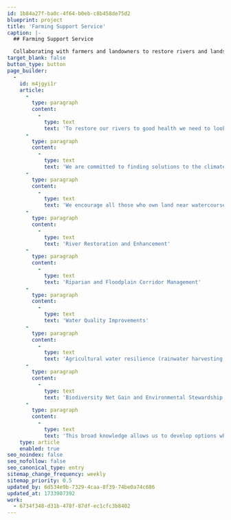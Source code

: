 ```yaml
---
id: 1b84a27f-ba0c-4f64-b0eb-c8b458de75d2
blueprint: project
title: 'Farming Support Service'
caption: |-
  ## Farming Support Service

  Collaborating with farmers and landowners to restore rivers and landscapes, balancing thriving agriculture with healthy water environments.
target_blank: false
button_type: button
page_builder:
  -
    id: m4jgyi1r
    article:
      -
        type: paragraph
        content:
          -
            type: text
            text: 'To restore our rivers to good health we need to look beyond the river itself and work across the surrounding landscape. Our approach to this is to collaborate with farmers and landowners to create the most appropriate and viable enhancements possible, from small scale interventions to large scale wetlands, the control of Invasive Non-Native Species (INNS), re-wiggling river channels, and establishing functional buffer strips. We do not believe that it is a choice between healthy environments or food production, but that sensitive and considered landscape enhancements can deliver both.'
      -
        type: paragraph
        content:
          -
            type: text
            text: 'We are committed to finding solutions to the climate and ecological crises affecting our water environments in a way which works for those who own and/orbmanage the land for agriculture. Our experience has shown that these two critical components of our landscape (farming and functional habitats) should not be considered as separate entities but as one ambition to have a thriving agricultural sector alongside high quality, and clean, rivers and wetlands. '
      -
        type: paragraph
        content:
          -
            type: text
            text: 'We encourage all those who own land near watercourses to take advantage of our free farm visits and advice. We have an extensive knowledge of the catchment and of funding mechanisms enabling us to support landowners and farmers across the following areas. '
      -
        type: paragraph
        content:
          -
            type: text
            text: 'River Restoration and Enhancement'
      -
        type: paragraph
        content:
          -
            type: text
            text: 'Riparian and Floodplain Corridor Management'
      -
        type: paragraph
        content:
          -
            type: text
            text: 'Water Quality Improvements'
      -
        type: paragraph
        content:
          -
            type: text
            text: 'Agricultural water resilience (rainwater harvesting, on-farm water storage)'
      -
        type: paragraph
        content:
          -
            type: text
            text: 'Biodiversity Net Gain and Environmental Stewardship'
      -
        type: paragraph
        content:
          -
            type: text
            text: 'This broad knowledge allows us to develop options which consider a catchment-based approach to enhancing the landscape along with the economic requirements of those whose passion and livelihoods are entwined with agricultural productivity. '
    type: article
    enabled: true
seo_noindex: false
seo_nofollow: false
seo_canonical_type: entry
sitemap_change_frequency: weekly
sitemap_priority: 0.5
updated_by: 6d534e9b-7329-4caa-8f39-74be0a74c686
updated_at: 1733907392
work:
  - 6734f348-d31b-478f-87df-ec1cfc3b8402
---
```


